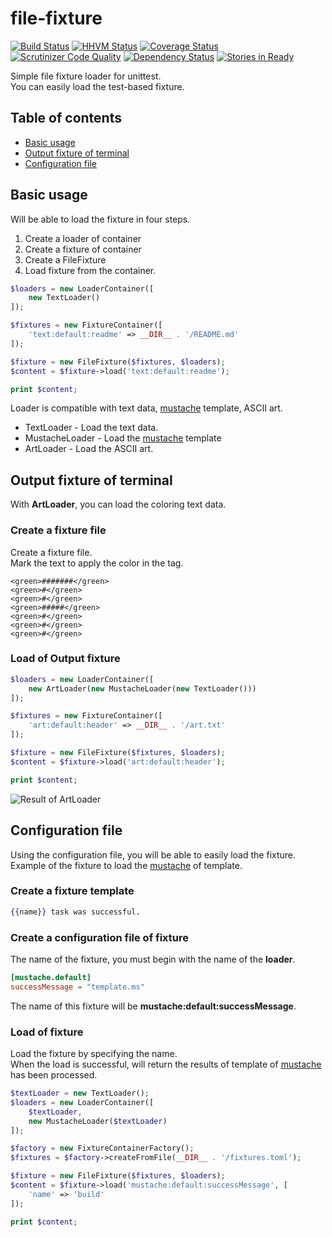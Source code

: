 file-fixture
==================================

[![Build Status](https://travis-ci.org/holyshared/file-fixture.svg?branch=master)](https://travis-ci.org/holyshared/file-fixture)
[![HHVM Status](http://hhvm.h4cc.de/badge/holyshared/file-fixture.svg)](http://hhvm.h4cc.de/package/holyshared/file-fixture)
[![Coverage Status](https://coveralls.io/repos/holyshared/file-fixture/badge.svg?branch=develop)](https://coveralls.io/r/holyshared/file-fixture?branch=develop)
[![Scrutinizer Code Quality](https://scrutinizer-ci.com/g/holyshared/file-fixture/badges/quality-score.png?b=master)](https://scrutinizer-ci.com/g/holyshared/file-fixture/?branch=master)
[![Dependency Status](https://www.versioneye.com/user/projects/552efada10e7149066000804/badge.svg?style=flat)](https://www.versioneye.com/user/projects/552efada10e7149066000804)
[![Stories in Ready](https://badge.waffle.io/holyshared/file-fixture.png?label=ready&title=Ready)](https://waffle.io/holyshared/file-fixture)

Simple file fixture loader for unittest.  
You can easily load the test-based fixture.  

Table of contents
----------------------------------

* [Basic usage](#basic-usage)
* [Output fixture of terminal](#output-fixture-of-terminal)
* [Configuration file](#configuration-file)


Basic usage
----------------------------------

Will be able to load the fixture in four steps.

1. Create a loader of container
2. Create a fixture of container
3. Create a FileFixture
4. Load fixture from the container.

```php
$loaders = new LoaderContainer([
    new TextLoader()
]);

$fixtures = new FixtureContainer([
    'text:default:readme' => __DIR__ . '/README.md'
]);

$fixture = new FileFixture($fixtures, $loaders);
$content = $fixture->load('text:default:readme');

print $content;
```

Loader is compatible with text data, [mustache](https://github.com/bobthecow/mustache.php) template, ASCII art.  

* TextLoader - Load the text data.
* MustacheLoader - Load the [mustache](https://github.com/bobthecow/mustache.php) template
* ArtLoader - Load the ASCII art.


Output fixture of terminal
----------------------------------

With **ArtLoader**, you can load the coloring text data.

### Create a fixture file

Create a fixture file.  
Mark the text to apply the color in the tag.  

```text
<green>#######</green>
<green>#</green>
<green>#</green>
<green>#####</green>
<green>#</green>
<green>#</green>
<green>#</green>
```

### Load of Output fixture

```php
$loaders = new LoaderContainer([
    new ArtLoader(new MustacheLoader(new TextLoader()))
]);

$fixtures = new FixtureContainer([
    'art:default:header' => __DIR__ . '/art.txt'
]);

$fixture = new FileFixture($fixtures, $loaders);
$content = $fixture->load('art:default:header');

print $content;
```

![Result of ArtLoader](https://raw.githubusercontent.com/holyshared/file-fixture/master/art.png "Result of ArtLoader")


Configuration file
----------------------------------

Using the configuration file, you will be able to easily load the fixture.  
Example of the fixture to load the [mustache](https://github.com/bobthecow/mustache.php) of template.

### Create a fixture template

```mustache
{{name}} task was successful.
```

### Create a configuration file of fixture

The name of the fixture, you must begin with the name of the **loader**.  

```toml
[mustache.default]
successMessage = "template.ms"
```

The name of this fixture will be **mustache:default:successMessage**.

### Load of fixture

Load the fixture by specifying the name.  
When the load is successful, will return the results of template of [mustache](https://github.com/bobthecow/mustache.php) has been processed.  

```php
$textLoader = new TextLoader();
$loaders = new LoaderContainer([
    $textLoader,
    new MustacheLoader($textLoader)
]);

$factory = new FixtureContainerFactory();
$fixtures = $factory->createFromFile(__DIR__ . '/fixtures.toml');

$fixture = new FileFixture($fixtures, $loaders);
$content = $fixture->load('mustache:default:successMessage', [
    'name' => 'build'
]);

print $content;
```
